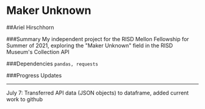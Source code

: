 # Maker Unknown
##Ariel Hirschhorn


###Summary
My independent project for the RISD Mellon Fellowship for Summer of 2021, exploring the "Maker Unknown" field in the RISD Museum's Collection API

###Dependencies
`pandas, requests`

###Progress Updates

********
July 7: Transferred API data (JSON objects) to dataframe, added current work to github



